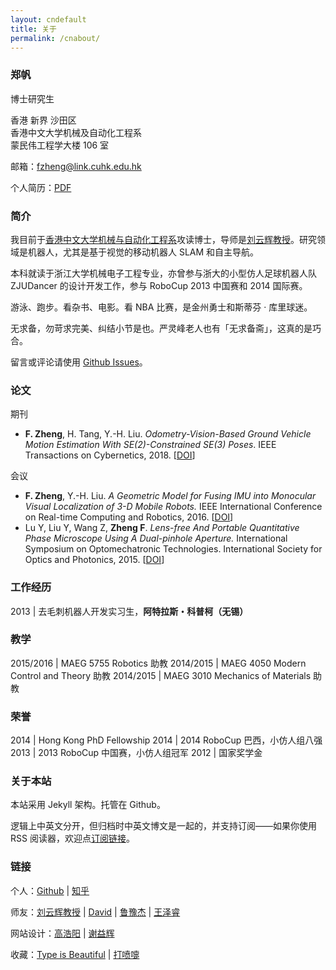```yaml
---
layout: cndefault
title: 关于
permalink: /cnabout/
---
```


### 郑帆

博士研究生

香港 新界 沙田区<br>
香港中文大学机械及自动化工程系<br>
蒙民伟工程学大楼 106 室

邮箱：[fzheng@link.cuhk.edu.hk](mailto:fzheng@link.cuhk.edu.hk)


个人简历：[PDF](/files/CV2018.pdf)

### 简介

我目前于[香港中文大学机械与自动化工程系](http://www.mae.cuhk.edu.hk/)攻读博士，导师是[刘云辉教授](http://www.mae.cuhk.edu.hk/people/list.php?name=yhliu)。研究领域是机器人，尤其是基于视觉的移动机器人 SLAM 和自主导航。

本科就读于浙江大学机械电子工程专业，亦曾参与浙大的小型仿人足球机器人队 ZJUDancer 的设计开发工作，参与 RoboCup 2013 中国赛和 2014 国际赛。

游泳、跑步。看杂书、电影。看 NBA 比赛，是金州勇士和斯蒂芬 · 库里球迷。

无求备，勿苛求完美、纠结小节是也。严灵峰老人也有「无求备斋」，这真的是巧合。

留言或评论请使用 [Github Issues](https://github.com/izhengfan/izhengfan.github.io/issues)。


### 论文

期刊

* __F. Zheng__, H. Tang, Y.-H. Liu. _Odometry-Vision-Based Ground Vehicle Motion Estimation With SE(2)-Constrained SE(3) Poses_. IEEE Transactions on Cybernetics, 2018. \[[DOI](https://doi.org/10.1109/TCYB.2018.2831900)\]

会议

* __F. Zheng__, Y.-H. Liu. _A Geometric Model for Fusing IMU into Monocular Visual Localization of 3-D Mobile Robots._ IEEE International Conference on Real-time Computing and Robotics, 2016. \[[DOI](https://doi.org/10.1109/RCAR.2016.7784043)\]
* Lu Y, Liu Y, Wang Z, __Zheng F__. _Lens-free And Portable Quantitative Phase Microscope Using A Dual-pinhole Aperture._ International Symposium on Optomechatronic Technologies. International Society for Optics and Photonics, 2015. \[[DOI](https://doi.org/10.1051/matecconf/20153204002)\]

### 工作经历

2013 | 去毛刺机器人开发实习生，__阿特拉斯・科普柯（无锡）__


### 教学

2015/2016	|  MAEG 5755 Robotics 助教
2014/2015   |  MAEG 4050 Modern Control and Theory 助教
2014/2015   |  MAEG 3010 Mechanics of Materials 助教

### 荣誉

2014	| Hong Kong PhD Fellowship
2014	| 2014 RoboCup 巴西，小仿人组八强
2013	| 2013 RoboCup 中国赛，小仿人组冠军
2012	| 国家奖学金

### 关于本站

本站采用 Jekyll 架构。托管在 Github。

逻辑上中英文分开，但归档时中英文博文是一起的，并支持订阅——如果你使用 RSS 阅读器，欢迎点<a href="/feed.xml">订阅链接</a>。

### 链接

个人：[Github](https://github.com/izhengfan) \| [知乎](http://www.zhihu.com/people/izhengfan)

师友：[刘云辉教授](http://www.mae.cuhk.edu.hk/people/list.php?name=yhliu) \|
[David](http://www.mypolyuweb.hk/dnavar/) \| [鲁豫杰](http://www.mae.cuhk.edu.hk/~yjlu/) \| [王泽睿](http://www.wangzerui.com)

网站设计：[高浩阳](http://gaohaoyang.github.io/) \| [谢益辉](http://yihui.name/cn/)

收藏：[Type is Beautiful](http://www.typeisbeautiful.com/) \| [打喷嚏](https://dapenti.com/)

